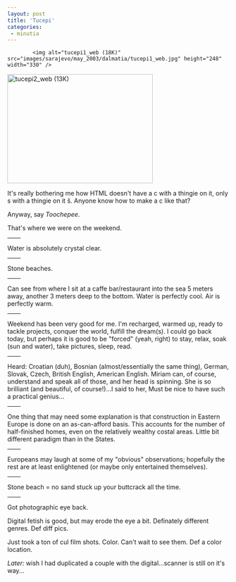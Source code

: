 ```yaml
---
layout: post
title: 'Tucepi'
categories:
 - minutia
---
```



			
		


			<img alt="tucepi1_web (18K)" src="images/sarajevo/may_2003/dalmatia/tucepi1_web.jpg" height="248" width="330" />



<img alt="tucepi2_web (13K)" src="images/sarajevo/may_2003/dalmatia/tucepi2_web.jpg" height="248" width="330" />



It's really bothering me how HTML doesn't have a c with a thingie on it, only s with a thingie on it &scaron;. Anyone know how to make a c like that?



Anyway, say <em>Toochepee</em>.




That's where we were on the weekend.



<hr width="30" align="center" />

Water is absolutely crystal clear.



<hr width="30" align="center" />

Stone beaches.



<hr width="30" align="center" />

Can see from where I sit at a caffe bar/restaurant into the sea 5 meters away, another 3 meters deep to the bottom. Water is perfectly cool. Air is perfectly warm.



<hr width="30" align="center" />

Weekend has been very good for me. I'm recharged, warmed up, ready to tackle projects, conquer the world, fulfill the dream(s). I could go back today, but perhaps it is good to be "forced" (yeah, right) to stay, relax, soak (sun and water), take pictures, sleep, read.



<hr width="30" align="center" />

Heard: Croatian (duh), Bosnian (almost/essentially the same thing), German, Slovak, Czech, British English, American English. Miriam can, of course, understand and speak all of those, and her head is spinning. She is so brilliant (and beautiful, of course!)...I said to her, Must be nice to have such a practical genius...



<hr width="30" align="center" />

One thing that may need some explanation is that construction in Eastern Europe is done on an as-can-afford basis. This accounts for the number of half-finished homes, even on the relatively wealthy costal areas. Little bit different paradigm than in the States.



<hr width="30" align="center" />

Europeans may laugh at some of my "obvious" observations; hopefully the rest are at least enlightened (or maybe only entertained themselves).



<hr width="30" align="center" />

Stone beach = no sand stuck up your buttcrack all the time.



<hr width="30" align="center" />

Got photographic eye back.



Digital fetish is good, but may erode the eye a bit. Definately different genres. Def diff pics.



Just took a ton of cul film shots. Color. Can't wait to see them. Def a color location.



<em>Later:</em> wish I had duplicated a couple with the digital...scanner is still on it's way...
		